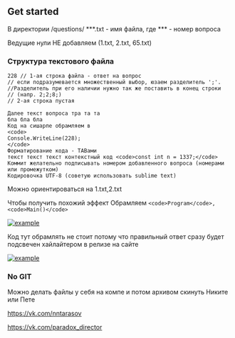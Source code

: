 ## Get started ##
В директории /questions/
***.txt - имя файла, где *** - номер вопроса


Ведущие нули НЕ добавляем (1.txt, 2.txt, 65.txt)

### Структура текстового файла ###

```
228 // 1-ая строка файла - ответ на вопрос
// если подразумевается множественный выбор, юзаем разделитель ';'. 
//Разделитель при его наличии нужно так же поставить в конец строки
// (напр. 2;2;8;)
// 2-ая строка пустая

Далее текст вопроса тра та та
бла бла бла
Код на сишарпе обрамляем в 
<code> 
Console.WriteLine(228);
</code>
Форматирование кода - TABами
текст текст текст контекстный код <code>const int n = 1337;</code>
Коммит желательно подписывать номером добавленного вопроса (номерами или промежутком)
Кодировочка UTF-8 (советую использовать sublime text)
```

Можно ориентироваться на 1.txt,2.txt

Чтобы получить похожий эффект
Обрамляем ```<code>Program</code>, <code>Main()</code>```

[![example](https://pp.vk.me/c837538/v837538485/15464/JiQFElorKEI.jpg)]()


Код тут обрамлять не стоит потому что правильный ответ сразу будет подсвечен хайлайтером в релизе на сайте

[![example](https://pp.vk.me/c837538/v837538485/1546b/4HhOzJgibD4.jpg)]()

### No GIT ###

Можно делать файлы у себя на компе и потом архивом скинуть Никите или Пете


https://vk.com/nntarasov

https://vk.com/paradox_director
